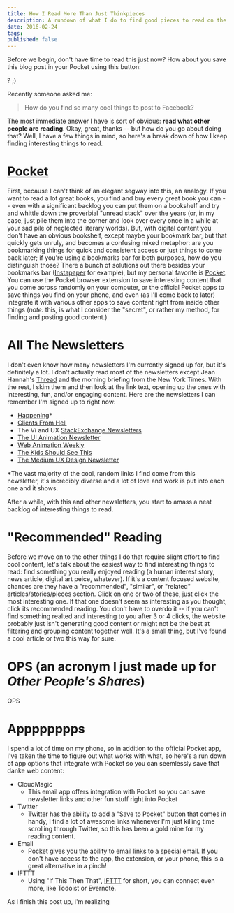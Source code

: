 ```yaml
---
title: How I Read More Than Just Thinkpieces
description: A rundown of what I do to find good pieces to read on the world wide web (okay, including a bunch of thinkpieces).
date: 2016-02-24
tags:
published: false
---
```


<style>
iframe#pocket-button-0 {
    width: 100px;
}
</style>

Before we begin, don't have time to read this just now? How about you save this blog post in your Pocket using this button:
<a data-pocket-label="pocket" data-pocket-count="horizontal" class="pocket-btn" id="inline-pocket-button" data-lang="en"></a>
<script type="text/javascript">!function(d,i){if(!d.getElementById(i)){var j=d.createElement("script");j.id=i;j.src="https://widgets.getpocket.com/v1/j/btn.js?v=1";var w=d.getElementById(i);d.body.appendChild(j);}}(document,"pocket-btn-js");</script>
? ;)

Recently someone asked me:

> How do you find so many cool things to post to Facebook?

The most immediate answer I have is sort of obvious: **read what other people
are reading**. Okay, great, thanks -- but how do you go about doing that? Well, I have a
few things in mind, so here's a break down of how I keep finding interesting
things to read.

# [Pocket](http://www.getpocket.com/)

First, because I can't think of an elegant segway into this, an analogy. If you
want to read a lot great books, you find and buy every great book you can --
even with a significant backlog you can put them on a bookshelf and try and
whittle down the proverbial "unread stack" over the years (or, in my case, just
pile them into the corner and look over every once in a while at your sad pile
of neglected literary worlds). But, with digital content you don't have an
obvious bookshelf, except maybe your bookmark bar, but that quickly gets
unruly, and becomes a confusing mixed metaphor: are you bookmarking things for
quick and consistent access or just things to come back later; if you're using
a bookmarks bar for both purposes, how do you distinguish those? There a bunch
of solutions out there besides your bookmarks bar
([Instapaper](https://www.instapaper.com/) for example), but my personal
favorite is [Pocket](http://www.getpocket.com/). You can use the Pocket browser
extension to save interesting content that you come across randomly on your
computer, or the official Pocket apps to save things you find on your phone,
and even (as I'll come back to later) integrate it with various other apps to
save content right from inside other things (_note:_ this, is what I consider
the "secret", or rather my method, for finding and posting good content.)

# All The Newsletters

I don't even know how many newsletters I'm currently signed up for, but it's
definitely a lot. I don't actually read most of the newsletters except Jean
Hannah's [Thread](http://tinyletter.com/jeanhannah) and the morning briefing
from the New York Times. With the rest, I skim them and then look at the link
text, opening up the ones with interesting, fun, and/or engaging content. Here
are the newsletters I can remember I'm signed up to right now:

- [Happening](https://www.kickstarter.com/newsletters/happening)*
- [Clients From Hell](http://clientsfromhell.leadpages.co/leadbox/14649f773f72a2%3A10df9b858346dc/5653164804014080/?subdomain=clientsfromhell)
- The Vi and UX [StackExchange Newsletters](http://stackexchange.com/newsletters)
- [The UI Animation Newsletter](http://valhead.com/newsletter/)
- [Web Animation Weekly](http://rachelnabors.us1.list-manage.com/subscribe?u=0a8f219cf8284562f91a26ee9&id=d60f6683d2)
- [The Kids Should See This](http://thekidshouldseethis.com/)
- [The Medium UX Design Newsletter](https://medium.com/user-experience-design-1)

*The vast majority of the cool, random links I find come from this newsletter,
it's incredibly diverse and a lot of love and work is put into each one and it
shows.

After a while, with this and other newsletters, you start to amass a neat
backlog of interesting things to read.

# "Recommended" Reading

Before we move on to the other things I do that require slight effort to find
cool content, let's talk about the easiest way to find interesting things to
read: find something you really enjoyed reading (a human interest story, news
article, digital art peice, whatever). If it's a content focused website,
chances are they have a "recommended", "similar", or "related"
articles/stories/pieces section. Click on one or two of these, just click the
most interesting one. If that one doesn't seem as interesting as you thought,
click its recommended reading. You don't have to overdo it -- if you can't find
something realted and interesting to you after 3 or 4 clicks, the website
probably just isn't generating good content or might not be the best at
filtering and grouping content together well. It's a small thing, but I've
found a cool article or two this way for sure.

# OPS (an acronym I just made up for _Other People's Shares_)

OPS

# Apppppppps

I spend a lot of time on my phone, so in addition to the official Pocket app,
I've taken the time to figure out what works with what, so here's a run down of
app options that integrate with Pocket so you can seemlessly save that danke web content:

- CloudMagic
    - This email app offers integration with Pocket so you can save newsletter links and other fun stuff right into Pocket
- Twitter
    - Twitter has the ability to add a "Save to Pocket" button that comes in handy, I find a lot of awesome links whenever I'm just killing time scrolling through Twitter, so this has been a gold mine for my reading content.
- Email
    - Pocket gives you the ability to email links to a special email. If you don't have access to the app, the extension, or your phone, this is a great alternative in a pinch!
- IFTTT
    - Using "If This Then That", [IFTTT](http://ifttt.com/) for short, you can connect even more, like Todoist or Evernote.

As I finish this post up, I'm realizing 
